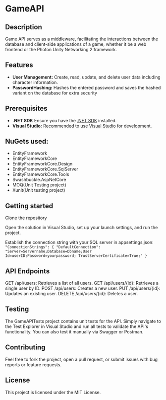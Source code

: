 # GameAPI

## Description
Game API serves as a middleware, facilitating the interactions between the database and client-side applications of a game, whether it be a web frontend or the Photon Unity Networking 2 framework.

## Features

- **User Management:** Create, read, update, and delete user data including character information.
- **PasswordHashing:** Hashes the entered password and saves the hashed variant on the database for extra security

## Prerequisites
- **.NET SDK** Ensure you have the [.NET SDK](https://dotnet.microsoft.com/download) installed.
- **Visual Studio:** Recommended to use [Visual Studio](https://visualstudio.microsoft.com/visual-cpp-build-tools/) for development.

## NuGets used:
- EntityFramework
- EntityFrameworkCore
- EntityFrameworkCore.Design
- EntityFrameworkCore.SqlServer
- EntityFrameworkCore.Tools
- Swashbuckle.AspNetCore
- MOQ(Unit Testing project)
- Xunit(Unit testing project)

## Getting started

Clone the repository

Open the solution in Visual Studio, set up your launch settings, and run the project.

Establish the connection string with your SQL server in appsettings.json:
``  "ConnectionStrings": {
    "DefaultConnection": "Server=Servername;Database=Dbname;User Id=userID;Password=yourpassword; TrustServerCertificate=True;"
  }``

## API Endpoints
GET /api/users: Retrieves a list of all users.
GET /api/users/{id}: Retrieves a single user by ID.
POST /api/users: Creates a new user.
PUT /api/users/{id}: Updates an existing user.
DELETE /api/users/{id}: Deletes a user.

## Testing
The GameAPITests project contains unit tests for the API. Simply navigate to the Test Explorer in Visual Studio and run all tests to validate the API's functionality.
You can also test it manually via Swagger or Postman.

## Contributing
Feel free to fork the project, open a pull request, or submit issues with bug reports or feature requests.

## License
This project is licensed under the MIT License.
